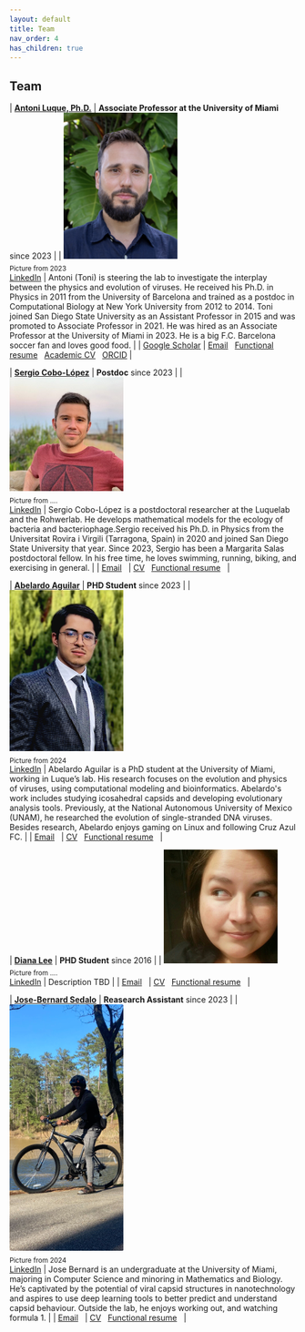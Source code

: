```yaml
---
layout: default
title: Team
nav_order: 4
has_children: true 
---
```


## Team 

| [**Antoni Luque, Ph.D.**](#antoni-luque) | **Associate Professor at the University of Miami** since 2023 |
| <img src="images/profile_Luque_2023-08-15_UM_cropped.png" width="200" height="257"> <br> <sub> Picture from 2023 </sub> <br> [LinkedIn](https://www.linkedin.com/in/antoni-luque-phd/) | Antoni (Toni) is steering the lab to investigate the interplay between the physics and evolution of viruses. He received his Ph.D. in Physics in 2011 from the University of Barcelona and trained as a postdoc in Computational Biology at New York University from 2012 to 2014. Toni joined San Diego State University as an Assistant Professor in 2015 and was promoted to Associate Professor in 2021. He was hired as an Associate Professor at the University of Miami in 2023. He is a big F.C. Barcelona soccer fan and loves good food. |
| [Google Scholar](https://scholar.google.com/citations?user=ytvnI68AAAAJ&hl=en) | [Email](antoni.luque@miami.edu) &nbsp; [Functional resume](https://github.com/luquelab/website/blob/github-pages/resumes/Luque_functional_resume_2022-11-17.pdf) &nbsp;  [Academic CV](https://github.com/luquelab/website/blob/github-pages/resumes/Luque_academic_CV_2022-10-26.pdf) &nbsp;  [ORCID](https://orcid.org/0000-0002-5817-4914) |

| [**Sergio Cobo-López**](#sergio-cobo-lopez) | **Postdoc** since 2023 |
| <img src="images/sergio_cobo_lopez.jpg" width="200"> <br> <sub> Picture from .... </sub> <br> [LinkedIn](https://www.linkedin.com/in/sergio-cobo-l%C3%B3pez-8706b2b9/) | Sergio Cobo-López is a postdoctoral researcher at the Luquelab and the Rohwerlab. He develops mathematical models for the ecology of bacteria and bacteriophage.Sergio received his Ph.D. in Physics from the Universitat Rovira i Virgili (Tarragona, Spain) in 2020 and joined San Diego State University that year. Since 2023, Sergio has been a Margarita Salas postdoctoral fellow. In his free time, he loves swimming, running, biking, and exercising in general. |
| [Email](srgcobo@gmail.com) &nbsp; | [CV](https://github.com/luquelab/website/blob/github-pages/resumes/sergio_cobo_cv.pdf) &nbsp; [Functional resume](#link) &nbsp; |

| [**Abelardo Aguilar**](#abelardo-aguilar) | **PHD Student** since 2023 |
| <img src="images/profile_Aguilar_2024-02-29_Baltimore_cropped.png.jpg" width="200"> <br> <sub> Picture from 2024 </sub> <br> [LinkedIn](https://www.linkedin.com/in/abelardo-aguilar-camara-158ba2263/?originalSubdomain=mx) | Abelardo Aguilar is a PhD student at the University of Miami, working in Luque’s lab. His research focuses on the evolution and physics of viruses, using computational modeling and bioinformatics. Abelardo's work includes studying icosahedral capsids and developing evolutionary analysis tools. Previously, at the National Autonomous University of Mexico (UNAM), he researched the evolution of single-stranded DNA viruses. Besides research, Abelardo enjoys gaming on Linux and following Cruz Azul FC. |
| [Email](abelardoaguilar@miami.edu) &nbsp; | [CV](https://github.com/luquelab/website/blob/github-pages/resumes/Abelardo_Aguilar_academic_CV_2024-3-11.pdf) &nbsp; [Functional resume](https://github.com/luquelab/website/blob/github-pages/resumes/Abelardo_Aguilar_functional_resume_2024-3-11.pdf) &nbsp; |

| [**Diana Lee**](#diana-lee) | **PHD Student** since 2016 |
| <img src="images/diana_lee.jpg" width="200"> <br> <sub> Picture from .... </sub> <br> [LinkedIn](https://www.linkedin.com/in/diana-lee-98198a35/) | Description TBD |
| [Email](lee9@rohan.sdsu.edu) &nbsp; | [CV](#link) &nbsp; [Functional resume](#link) &nbsp; |

| [**Jose-Bernard Sedalo**](#jose-bernard-sedalo) | **Reasearch Assistant** since 2023 |
| <img src="images/profile_Sedalo_2024_03_10_Flatrock_Temprorary.jpeg" width="200"> <br> <sub> Picture from 2024 </sub> <br> [LinkedIn](https://www.linkedin.com/in/jose-bernard-sedalo-2128a015b/?originalSubdomain=gh) | Jose Bernard is an undergraduate at the University of Miami, majoring in Computer Science and minoring in Mathematics and Biology. He’s captivated by the potential of viral capsid structures in nanotechnology and aspires to use deep learning tools to better predict and understand capsid behaviour. Outside the lab, he enjoys working out, and watching formula 1. |
| [Email](jss3466@miami.edu) &nbsp; | [CV](#link) &nbsp; [Functional resume](#link) &nbsp; |
